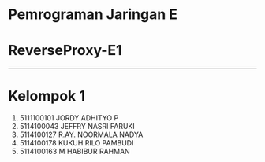 # Pemrograman Jaringan E 

# ReverseProxy-E1

------------------------------------------

# Kelompok 1
1. 5111100101 JORDY ADHITYO P
2. 5114100043 JEFFRY NASRI FARUKI
3. 5114100127 R.AY. NOORMALA NADYA
4. 5114100178 KUKUH RILO PAMBUDI
5. 5114100163 M HABIBUR RAHMAN
